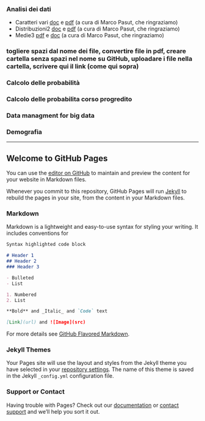 ### Analisi dei dati
- Caratteri vari [doc](https://ottarub98.github.io/YouActuary/Analisi_dei_dati/Caratteri_vari.doc) e [pdf](https://ottarub98.github.io/YouActuary/Analisi_dei_dati/Caratteri_vari.pdf) (a cura di Marco Pasut, che ringraziamo)
- Distribuzioni2 [doc](https://ottarub98.github.io/YouActuary/Analisi_dei_dati/Distribuzioni2.doc) e [pdf](https://ottarub98.github.io/YouActuary/Analisi_dei_dati/Distribuzioni2.pdf) (a cura di Marco Pasut, che ringraziamo)
- Medie3 [pdf](https://ottarub98.github.io/YouActuary/Analisi_dei_dati/Medie3.pdf) e [doc](https://ottarub98.github.io/YouActuary/Analisi_dei_dati/Medie3.doc) (a cura di Marco Pasut, che ringraziamo)

### togliere spazi dal nome dei file, convertire file in pdf, creare cartella senza spazi nel nome su GitHub, uploadare i file nella cartella, scrivere qui il link (come qui sopra)
### Calcolo delle probabilità
### Calcolo delle probabilita corso progredito
### Data managment for big data
### Demografia

--------------------------------------
## Welcome to GitHub Pages

You can use the [editor on GitHub](https://github.com/ottarub98/YouActuary/edit/master/README.md) to maintain and preview the content for your website in Markdown files.

Whenever you commit to this repository, GitHub Pages will run [Jekyll](https://jekyllrb.com/) to rebuild the pages in your site, from the content in your Markdown files.

### Markdown

Markdown is a lightweight and easy-to-use syntax for styling your writing. It includes conventions for

```markdown
Syntax highlighted code block

# Header 1
## Header 2
### Header 3

- Bulleted
- List

1. Numbered
2. List

**Bold** and _Italic_ and `Code` text

[Link](url) and ![Image](src)
```

For more details see [GitHub Flavored Markdown](https://guides.github.com/features/mastering-markdown/).

### Jekyll Themes

Your Pages site will use the layout and styles from the Jekyll theme you have selected in your [repository settings](https://github.com/ottarub98/YouActuary/settings). The name of this theme is saved in the Jekyll `_config.yml` configuration file.

### Support or Contact

Having trouble with Pages? Check out our [documentation](https://help.github.com/categories/github-pages-basics/) or [contact support](https://github.com/contact) and we’ll help you sort it out.
